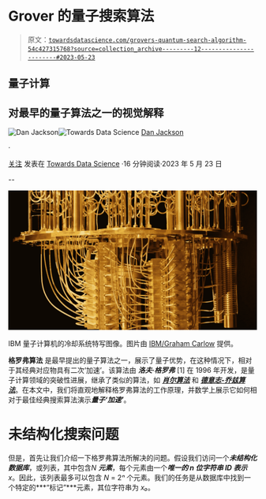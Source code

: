 # Grover 的量子搜索算法

> 原文：[`towardsdatascience.com/grovers-quantum-search-algorithm-54c427315768?source=collection_archive---------12-----------------------#2023-05-23`](https://towardsdatascience.com/grovers-quantum-search-algorithm-54c427315768?source=collection_archive---------12-----------------------#2023-05-23)

## 量子计算

## 对最早的量子算法之一的视觉解释

[](https://medium.com/@danjackho?source=post_page-----54c427315768--------------------------------)![Dan Jackson](https://medium.com/@danjackho?source=post_page-----54c427315768--------------------------------)[](https://towardsdatascience.com/?source=post_page-----54c427315768--------------------------------)![Towards Data Science](https://towardsdatascience.com/?source=post_page-----54c427315768--------------------------------) [Dan Jackson](https://medium.com/@danjackho?source=post_page-----54c427315768--------------------------------)

·

[关注](https://medium.com/m/signin?actionUrl=https%3A%2F%2Fmedium.com%2F_%2Fsubscribe%2Fuser%2F96ed28fe283&operation=register&redirect=https%3A%2F%2Ftowardsdatascience.com%2Fgrovers-quantum-search-algorithm-54c427315768&user=Dan+Jackson&userId=96ed28fe283&source=post_page-96ed28fe283----54c427315768---------------------post_header-----------) 发表在 [Towards Data Science](https://towardsdatascience.com/?source=post_page-----54c427315768--------------------------------) ·16 分钟阅读·2023 年 5 月 23 日[](https://medium.com/m/signin?actionUrl=https%3A%2F%2Fmedium.com%2F_%2Fvote%2Ftowards-data-science%2F54c427315768&operation=register&redirect=https%3A%2F%2Ftowardsdatascience.com%2Fgrovers-quantum-search-algorithm-54c427315768&user=Dan+Jackson&userId=96ed28fe283&source=-----54c427315768---------------------clap_footer-----------)

--

[](https://medium.com/m/signin?actionUrl=https%3A%2F%2Fmedium.com%2F_%2Fbookmark%2Fp%2F54c427315768&operation=register&redirect=https%3A%2F%2Ftowardsdatascience.com%2Fgrovers-quantum-search-algorithm-54c427315768&source=-----54c427315768---------------------bookmark_footer-----------)![](img/7d2e92f1b38559616e6d4b40772d403a.png)

IBM 量子计算机的冷却系统特写图像。图片由 [IBM/Graham Carlow](https://newsroom.ibm.com/media-quantum-innovation?keywords=quantum&l=100) 提供。

**格罗弗算法** 是最早提出的量子算法之一，展示了量子优势，在这种情况下，相对于其经典对应物具有二次‘加速’。该算法由 ***洛夫·格罗弗*** [1] 在 1996 年开发，是量子计算领域的突破性进展，继承了类似的算法，如 [***肖尔算法***](https://en.wikipedia.org/wiki/Shor%27s_algorithm) 和 [***德意志-乔兹算法***](https://en.wikipedia.org/wiki/Deutsch%E2%80%93Jozsa_algorithm)。在本文中，我们将直观地解释格罗弗算法的工作原理，并数学上展示它如何相对于最佳经典搜索算法演示***量子‘加速’***。

# 未结构化搜索问题

但是，首先让我们介绍一下格罗弗算法所解决的问题。假设我们访问一个***未结构化数据库***，或列表，其中包含*N* ***元素***，每个元素由一个***唯一的 n 位字符串 ID 表示*** *x*。因此，该列表最多可以包含 *N* = 2*ⁿ* 个元素。我们的任务是从数据库中找到一个特定的***“标记”***元素，其位字符串为 *x₀*。
